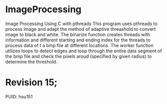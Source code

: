 # ImageProcessing
Image Processing Using C with pthreads
This program uses pthreads to process image and adapt the method of adaptive threashold to convert image to black and white. The binarize function creates threads with information and different starting and ending index for the threads to process data of t a bmp file at different locations. The worker function utilizes loops to detect edges and loop through the entire data segment of the bmp file and check the pixels aroud (specified by given radius) to determine the threshold. 
# Revision 15;
PUID: hsu151
